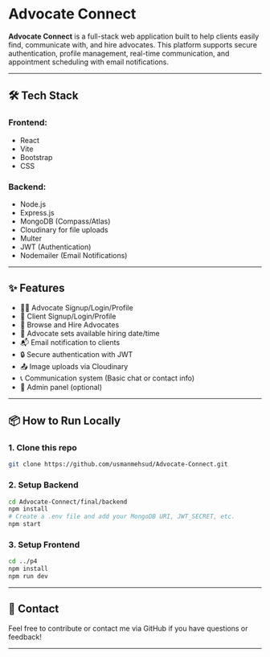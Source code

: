 
# Advocate Connect

**Advocate Connect** is a full-stack web application built to help clients easily find, communicate with, and hire advocates. This platform supports secure authentication, profile management, real-time communication, and appointment scheduling with email notifications.

---

## 🛠️ Tech Stack

### Frontend:
- React
- Vite
- Bootstrap
- CSS

### Backend:
- Node.js
- Express.js
- MongoDB (Compass/Atlas)
- Cloudinary for file uploads
- Multer
- JWT (Authentication)
- Nodemailer (Email Notifications)

---

## ✨ Features

- 👨‍⚖️ Advocate Signup/Login/Profile
- 👤 Client Signup/Login/Profile
- 🔎 Browse and Hire Advocates
- 📅 Advocate sets available hiring date/time
- 📬 Email notification to clients
- 🔒 Secure authentication with JWT
- 📤 Image uploads via Cloudinary
- 📞 Communication system (Basic chat or contact info)
- 📂 Admin panel (optional)

---

## 📦 How to Run Locally

### 1. Clone this repo
```bash
git clone https://github.com/usmanmehsud/Advocate-Connect.git
```

### 2. Setup Backend
```bash
cd Advocate-Connect/final/backend
npm install
# Create a .env file and add your MongoDB URI, JWT_SECRET, etc.
npm start
```

### 3. Setup Frontend
```bash
cd ../p4
npm install
npm run dev
```

---

## 📧 Contact

Feel free to contribute or contact me via GitHub if you have questions or feedback!

---

